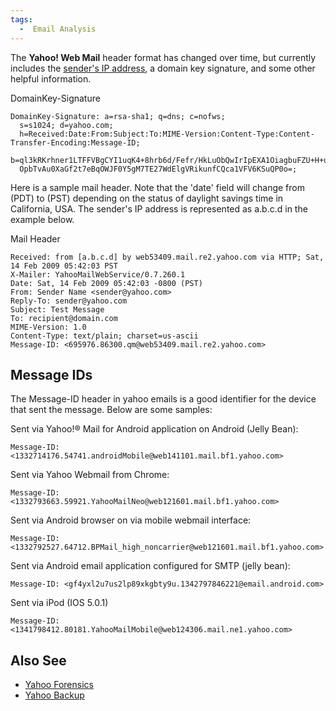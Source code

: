 ```yaml
---
tags:
  -  Email Analysis
---
```

The **Yahoo! Web Mail** header format has changed over time, but
currently includes the [sender's IP
address](ip_addresses_in_webmail_messages.md), a domain key
signature, and some other helpful information.

DomainKey-Signature

    DomainKey-Signature: a=rsa-sha1; q=dns; c=nofws;
      s=s1024; d=yahoo.com;
      h=Received:Date:From:Subject:To:MIME-Version:Content-Type:Content-Transfer-Encoding:Message-ID;
      b=ql3kRKrhner1LTFFVBgCYI1uqK4+8hrb6d/Fefr/HkLuObQwIrIpEXA1OiagbuFZU+H+ue1anFvm1cHQ4hjpdUcjpIIPL7ldNL9YnOxauugdVW+
      OpbTvAu0XaGf2t7eBqOWJF0Y5gM7TE27WdElgVRikunfCQca1VFV6KSuQP0o=;

Here is a sample mail header. Note that the 'date' field will change
from (PDT) to (PST) depending on the status of daylight savings time in
California, USA. The sender's IP address is represented as a.b.c.d in
the example below.

Mail Header

    Received: from [a.b.c.d] by web53409.mail.re2.yahoo.com via HTTP; Sat, 14 Feb 2009 05:42:03 PST
    X-Mailer: YahooMailWebService/0.7.260.1
    Date: Sat, 14 Feb 2009 05:42:03 -0800 (PST)
    From: Sender Name <sender@yahoo.com>
    Reply-To: sender@yahoo.com
    Subject: Test Message
    To: recipient@domain.com
    MIME-Version: 1.0
    Content-Type: text/plain; charset=us-ascii
    Message-ID: <695976.86300.qm@web53409.mail.re2.yahoo.com>

## Message IDs

The Message-ID header in yahoo emails is a good identifier for the
device that sent the message. Below are some samples:

Sent via Yahoo!® Mail for Android application on Android (Jelly Bean):

    Message-ID: <1332714176.54741.androidMobile@web141101.mail.bf1.yahoo.com>

Sent via Yahoo Webmail from Chrome:

    Message-ID: <1332793663.59921.YahooMailNeo@web121601.mail.bf1.yahoo.com>

Sent via Android browser on via mobile webmail interface:

    Message-ID: <1332792527.64712.BPMail_high_noncarrier@web121601.mail.bf1.yahoo.com>

Sent via Android email application configured for SMTP (jelly bean):

    Message-ID: <gf4yxl2u7us2lp89xkgbty9u.1342797846221@email.android.com>

Sent via iPod (IOS 5.0.1)

    Message-ID: <1341798412.80181.YahooMailMobile@web124306.mail.ne1.yahoo.com>

## Also See

- [Yahoo Forensics](https://www.systoolsgroup.com/forensics/yahoo/)
- [Yahoo Backup](https://www.systoolsgroup.com/yahoo-backup.html)

